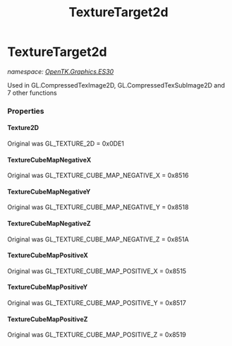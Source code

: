 ﻿---
title: TextureTarget2d
---

# TextureTarget2d
_namespace: [OpenTK.Graphics.ES30](N-OpenTK.Graphics.ES30.html)_

Used in GL.CompressedTexImage2D, GL.CompressedTexSubImage2D and 7 other functions



### Properties

#### Texture2D
Original was GL_TEXTURE_2D = 0x0DE1
#### TextureCubeMapNegativeX
Original was GL_TEXTURE_CUBE_MAP_NEGATIVE_X = 0x8516
#### TextureCubeMapNegativeY
Original was GL_TEXTURE_CUBE_MAP_NEGATIVE_Y = 0x8518
#### TextureCubeMapNegativeZ
Original was GL_TEXTURE_CUBE_MAP_NEGATIVE_Z = 0x851A
#### TextureCubeMapPositiveX
Original was GL_TEXTURE_CUBE_MAP_POSITIVE_X = 0x8515
#### TextureCubeMapPositiveY
Original was GL_TEXTURE_CUBE_MAP_POSITIVE_Y = 0x8517
#### TextureCubeMapPositiveZ
Original was GL_TEXTURE_CUBE_MAP_POSITIVE_Z = 0x8519

